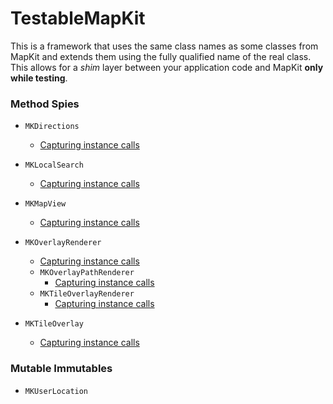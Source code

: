 TestableMapKit
==============

This is a framework that uses the same class names as some classes from MapKit and extends them using the fully qualified name of the real class.  This allows for a *shim* layer between your application code and MapKit **only while testing**.


### Method Spies

- `MKDirections`
  - [Capturing instance calls](MKDirectionsCalls.md)


- `MKLocalSearch`
  - [Capturing instance calls](MKLocalSearchCalls.md)


- `MKMapView`
  - [Capturing instance calls](MKMapViewCalls.md)


- `MKOverlayRenderer`
  - [Capturing instance calls](MKOverlayRendererCalls.md)
  - `MKOverlayPathRenderer`
    - [Capturing instance calls](MKOverlayPathRendererCalls.md)
  - `MKTileOverlayRenderer`
    - [Capturing instance calls](MKTileOverlayRendererCalls.md)


- `MKTileOverlay`
  - [Capturing instance calls](MKTileOverlayCalls.md)



### Mutable Immutables

- `MKUserLocation`
